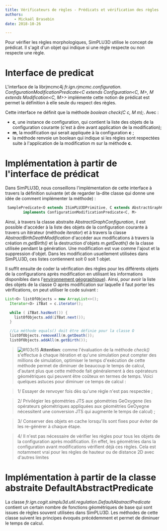 ```yaml
---
title: Vérificateurs de règles - Prédicats et vérification des règles
authors:
    - Mickaël Brasebin
date: 2018-10-26

---
```


Pour vérifier les règles morphologiques, SimPLU3D utilise le concept de prédicat. Il s'agit d'un objet qui indique si une règle respecte ou non respecte une règle.

# Interface de predicat

 L'interface de la librjmcmc4j *fr.ign.rjmcmc.configuration. ConfigurationModificationPredicate<C extends Configuration<C, M>, M extends Modification<C, M>>* implémente cette notion de prédicat est permet la définition à elle seule du respect des règles.

 Cette interface ne définit que la méthode *boolean check(C c, M m);*. Avec :

- **c**, une instance de configuration, qui contient la liste des objets de la configuration courante  (c'est à dire avant application de la modification);
- **m**, la modification qui serait appliquée à la configuration **c** ;
- la méthode renvoie un boolean qui indique si les règles sont respectées suite à l'application de la modification m sur la méthode **c**.


# Implémentation à partir de l'interface de prédicat

Dans SimPLU3D, nous conseillons l'implémentation de cette interface à travers la définition suivante (et de regarder la-dite classe qui donne une idée de comment implémenter la méthode) :

```JAVA
 SamplePredicate<O extends ISimPLU3DPrimitive, C extends AbstractGraphConfiguration<O, C, M>, M extends AbstractBirthDeathModification<O, C, M>>
		implements ConfigurationModificationPredicate<C, M>
```

Ainsi, à travers la classe abstraite *AbstractGraphConfiguration*, il est possible d'accéder à la liste des objets de la configuration courante à travers un itérateur (méthode *iterator*) et à travers la classe *AbstractBirthDeathModification* d'accéder aux modifications à travers la création *m.getBirth()* et la destruction d'objets *m.getDeath()* de la classe utilisée pendant la génération.
Une modification est vue comme l'ajout et la suppression d'objet. Dans les modification usuellement utilisées dans SimPLU3D, ces listes contiennent soit 0 soit 1 objet.

Il suffit ensuite de coder la vérification des règles pour les différents objets de la configurations après modification en utilisant les informations disponibles dans l'[environnement géographique](../envgeo/intro.md)). Ainsi, pour avoir la liste des objets de la classe O après modification sur laquelle il faut porter les vérifications, on peut utiliser le code suivant :

```JAVA
List<O> listOfObjects = new ArrayList<>();
  Iterator<O> iTBat = c.iterator();

  while ( iTBat.hasNext()) {
    listOfObjects.add(iTBat.next());
  }

  //La méthode equals() doit être définie pour la classe O
  listOfObjects.removeAll(m.getDeath());
  listOfObjects.addAll(m.getBirth());
```



> ![#f03c15](https://placehold.it/15/f03c15/000000?text=+) **Attention**: comme l'évaluation de la méthode *check()* s'effectue à chaque itération et qu'une simulation peut compter des millions de simulation, optimiser le temps d'exécution de cette méthode permet de diminuer de beaucoup le temps de calcul, d'autant plus que cette méthode fait généralement à des opérateurs géométriques qui peuvent être coûteux en termes de temps. Voici quelques astuces pour diminuer ce temps de calcul :

> 1/ Essayer de renvoyer fois dès qu'une règle n'est pas respectée ;

> 2/ Privilégier les géométries JTS aux géométries GeOxygene (les opérateurs géométriques appliquées aux géométries GeOyegne nécessitent une conversion JTS qui augmente le temps de calcul) ;

> 3/ Conserver des objets en cache lorsqu'ils sont fixes pour éviter de les re-générer à chaque étape.

> 4/ Il n'est pas nécessaire de vérifier les règles pour tous les objets de la configuration après modification. En effet, les géométries dans la configuration avant modifications vérifient déjà ces règles. Cela est notamment vrai pour les règles de hauteur ou de distance 2D avec d'autres limites


# Implémentation à partir de la classe abstraite DefaultAbstractPredicate

La classe *fr.ign.cogit.simplu3d.util.regulation.DefaultAbstractPredicate* contient un certain nombre de fonctions géométriques de base qui sont issues de règles souvent utilisées dans SimPLU3D. Les méthodes de cette classe suivent les principes évoqués précédemment et permet de diminuer le temps de calcul.

